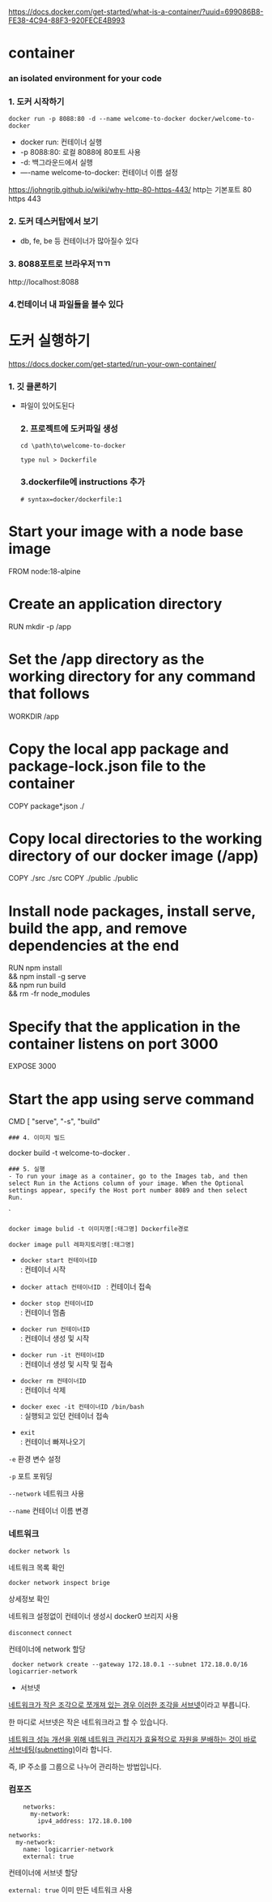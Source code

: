 https://docs.docker.com/get-started/what-is-a-container/?uuid=699086B8-FE38-4C94-88F3-920FECE4B993

# container

### an isolated environment for your code

### 1. 도커 시작하기

```
docker run -p 8088:80 -d --name welcome-to-docker docker/welcome-to-docker
```

- docker run: 컨테이너 실행
- -p 8088:80: 로컬 8088에 80포트 사용
- -d: 백그라운드에서 실행
- —-name welcome-to-docker: 컨테이너 이름 설정

https://johngrib.github.io/wiki/why-http-80-https-443/
http는 기본포트 80
https 443

### 2. 도커 데스커탑에서 보기

- db, fe, be 등 컨테이너가 많아질수 있다

### 3. 8088포트로 브라우저ㄲㄲ

 http://localhost:8088

### 4.컨테이너 내 파일들을 볼수 있다

# 도커 실행하기

https://docs.docker.com/get-started/run-your-own-container/

### 1. 깃 클론하기

- 파일이 있어도된다
  
  ### 2. 프로젝트에 도커파일 생성
  
  ```
  cd \path\to\welcome-to-docker
  ```
  
  ```
  type nul > Dockerfile
  ```
  
  ### 3.dockerfile에 instructions 추가
  
  ```
  # syntax=docker/dockerfile:1
  ```

# Start your image with a node base image

FROM node:18-alpine

# Create an application directory

RUN mkdir -p /app

# Set the /app directory as the working directory for any command that follows

WORKDIR /app

# Copy the local app package and package-lock.json file to the container

COPY package*.json ./

# Copy local directories to the working directory of our docker image (/app)

COPY ./src ./src
COPY ./public ./public

# Install node packages, install serve, build the app, and remove dependencies at the end

RUN npm install \
    && npm install -g serve \
    && npm run build \
    && rm -fr node_modules

# Specify that the application in the container listens on port 3000

EXPOSE 3000

# Start the app using serve command

CMD [ "serve", "-s", "build" 

```
### 4. 이미지 빌드
```

docker build -t welcome-to-docker .

```
### 5. 실행
- To run your image as a container, go to the Images tab, and then select Run in the Actions column of your image. When the Optional settings appear, specify the Host port number 8089 and then select Run.
```

`

```null
docker image bulid -t 이미지명[:태그명] Dockerfile경로
```

```null
docker image pull 레파지토리명[:태그명]
```

- `docker start 컨테이너ID`  
  : 컨테이너 시작

- `docker attach 컨테이너ID ` 
  : 컨테이너 접속

- `docker stop 컨테이너ID`  
  : 컨테이너 멈춤

- `docker run 컨테이너ID`  
  : 컨테이너 생성 및 시작

- `docker run -it 컨테이너ID`  
  : 컨테이너 생성 및 시작 및 접속

- `docker rm 컨테이너ID`  
  : 컨테이너 삭제

- `docker exec -it 컨테이너ID /bin/bash`  
  : 실행되고 있던 컨테이너 접속

- `exit`  
  : 컨테이너 빠져나오기

`-e` 환경 변수 설정

`-p` 포트 포워딩

`--network` 네트워크 사용

`--name` 컨테이너 이름 변경

### 네트워크

`docker network ls`

네트워크 목록 확인

`docker network inspect brige`

상세정보 확인

네트워크 설정없이 컨테이너 생성시 docker0 브리지 사용

`disconnect` `connect` 

컨테이너에 network 할당

` docker network create --gateway 172.18.0.1 --subnet 172.18.0.0/16 logicarrier-network`

- 서브넷

<u>네트워크가 작은 조각으로 쪼개져 있는 경우 이러한 조각을 서브넷</u>이라고 부릅니다. 

한 마디로 서브넷은 작은 네트워크라고 할 수 있습니다. 

<u>네트워크 성능 개선을 위해 네트워크 관리지가 효율적으로 자원을 분배하는 것이 바로 서브네팅(subnetting)</u>이라 합니다.

즉, IP 주소를 그룹으로 나누어 관리하는 방법입니다.



### 컴포즈

```
    networks:
      my-network:
        ipv4_address: 172.18.0.100
```

```
networks:
  my-network:
    name: logicarrier-network
    external: true
```



컨테이너에 서브넷 할당

`external: true` 이미 만든 네트워크 사용
